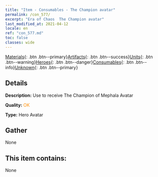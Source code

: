 ```yaml
---
title: "Item - Consumables - The Champion avatar"
permalink: /con_577/
excerpt: "Era of Chaos  The Champion avatar"
last_modified_at: 2021-04-12
locale: en
ref: "con_577.md"
toc: false
classes: wide
---
```

 [Materials](/){: .btn .btn--primary}[Artifacts](/Artifacts/){: .btn .btn--success}[Units](/Units/){: .btn .btn--warning}[Heroes](/Heroes/){: .btn .btn--danger}[Consumables](/Consumables/){: .btn .btn--info}[Unknown](/Unknown/){: .btn .btn--primary}

## Details
 **Description:** Use to receive The Champion of Mephala Avatar

 **Quality:** <span style="color: #FF8C00">OK</span>

 **Type:** Hero Avatar

## Gather

  None

## This item contains:

  None

